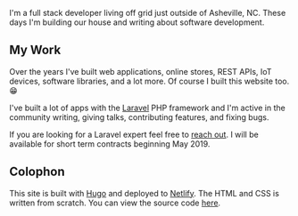 I'm a full stack developer living off grid just outside of Asheville, NC.  These days I'm building our house and writing about software development.

## My Work

Over the years I've built web applications, online stores, REST APIs, IoT devices, software libraries, and a lot more.  Of course I built this website too. 😁

I've built a lot of apps with the [Laravel](https://laravel.com) PHP framework and I'm active in the community writing, giving talks, contributing features, and fixing bugs.

If you are looking for a Laravel expert feel free to <a href="mailto:matt@mattallan.me">reach out</a>.  I will be available for short term contracts beginning May 2019.

## Colophon

This site is built with [Hugo](https://gohugo.io) and deployed to [Netlify](https://www.netlify.com).  The HTML and CSS is written from scratch.  You can view the source code [here](https://github.com/matt-allan/blog).
